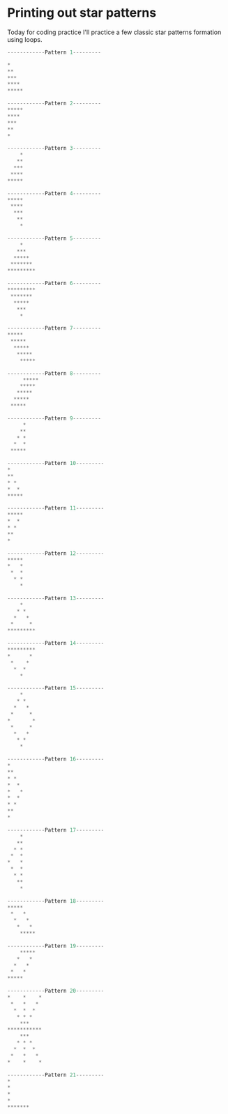 
# Printing out star patterns

Today for coding practice I'll practice a few classic star patterns formation using loops.

``` python
------------Pattern 1---------

*
**
***
****
*****
```

``` python
------------Pattern 2---------
*****
****
***
**
*
```

``` python
------------Pattern 3---------
    *
   **
  ***
 ****
*****
```

``` python
------------Pattern 4---------
*****
 ****
  ***
   **
    *
```

``` python
------------Pattern 5---------
    *    
   ***
  *****
 *******
*********
```

``` python
------------Pattern 6---------
*********
 *******
  *****
   ***
    *
```

``` python
------------Pattern 7---------
*****
 *****
  *****
   *****
    *****
```

``` python
------------Pattern 8---------
     *****
    *****
   *****
  *****
 *****
```

``` python
------------Pattern 9---------
     *
    **
   * *
  *  *
 *****
```

``` python
------------Pattern 10---------
*
**
* *
*  *
*****
```

``` python
------------Pattern 11---------
*****
*  *
* *
**
*
```

``` python
------------Pattern 12---------
*****
*   *
 *  *
  * *
    *
```

``` python
------------Pattern 13---------
    *
   * *
  *   *
 *     *
*********
```

``` python
------------Pattern 14---------
*********
*      *
 *    *
  *  *
    *
```

``` python
------------Pattern 15---------
    *
   * *
  *   *
 *     *
*       *
 *     *
  *   *
   * *
    *
```

``` python
------------Pattern 16---------
*
**
* *
*  *
*   *
*  *
* *
**
*
```

``` python
------------Pattern 17---------
    *
   **
  * *
 *  *
*   *
 *  *
  * *
   **
    *
```

``` python
------------Pattern 18---------
*****
 *   *
  *   *
   *   *
    *****
```

``` python
------------Pattern 19---------
    *****
   *   *
  *   *
 *   *
*****
```

``` python
------------Pattern 20---------
*    *    *
 *   *   *
  *  *  *
   * * *
    ***
***********
    ***
   * * *
  *  *  *
 *   *   *
*    *    *
```

``` python
------------Pattern 21---------
*      
*
*
*
*******
```
